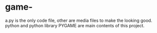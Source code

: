 # game-
a.py is the only code file, other are media files to make the looking good.
python and python library PYGAME are main contents of this project.
